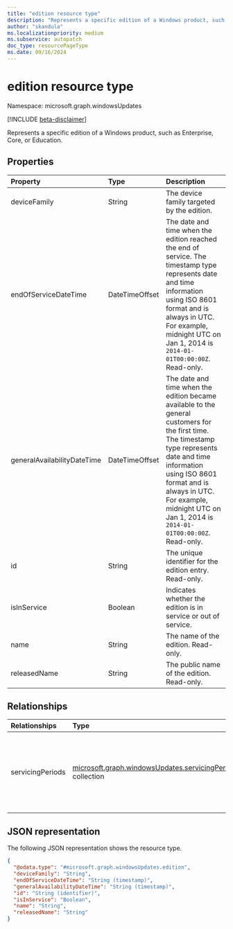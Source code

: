 ```yaml
---
title: "edition resource type"
description: "Represents a specific edition of a Windows product, such as Enterprise, Core, or Education."
author: "skandula"
ms.localizationpriority: medium
ms.subservice: autopatch
doc_type: resourcePageType
ms.date: 09/16/2024
---
```


# edition resource type

Namespace: microsoft.graph.windowsUpdates

[!INCLUDE [beta-disclaimer](../../includes/beta-disclaimer.md)]

Represents a specific edition of a Windows product, such as Enterprise, Core, or Education.

## Properties

|Property|Type|Description|
|:---|:---|:---|
|deviceFamily|String|The device family targeted by the edition.|
|endOfServiceDateTime|DateTimeOffset|The date and time when the edition reached the end of service. The timestamp type represents date and time information using ISO 8601 format and is always in UTC. For example, midnight UTC on Jan 1, 2014 is `2014-01-01T00:00:00Z`. Read-only. |
|generalAvailabilityDateTime|DateTimeOffset|The date and time when the edition became available to the general customers for the first time. The timestamp type represents date and time information using ISO 8601 format and is always in UTC. For example, midnight UTC on Jan 1, 2014 is `2014-01-01T00:00:00Z`. Read-only.|
|id|String|The unique identifier for the edition entry. Read-only.|
|isInService|Boolean|Indicates whether the edition is in service or out of service.|
|name|String|The name of the edition. Read-only.|
|releasedName|String|The public name of the edition. Read-only.|

## Relationships

|Relationships|Type|Description|
|:---|:---|:---|
|servicingPeriods| [microsoft.graph.windowsUpdates.servicingPeriod](../resources/windowsupdates-servicingperiod.md) collection| Each object holds information of a servicing period related to the product edition.|

## JSON representation

The following JSON representation shows the resource type.

<!-- {
  "blockType": "resource",
  "keyProperty": "id",
  "@odata.type": "microsoft.graph.windowsUpdates.edition",
  "openType": false
}
-->
``` json
{
  "@odata.type": "#microsoft.graph.windowsUpdates.edition",
  "deviceFamily": "String",
  "endOfServiceDateTime": "String (timestamp)",
  "generalAvailabilityDateTime": "String (timestamp)",
  "id": "String (identifier)",
  "isInService": "Boolean",
  "name": "String",
  "releasedName": "String"
}
```
